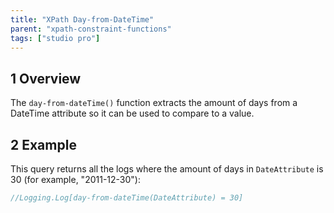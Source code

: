 ```yaml
---
title: "XPath Day-from-DateTime"
parent: "xpath-constraint-functions"
tags: ["studio pro"]
---
```


## 1 Overview

The `day-from-dateTime()` function extracts the amount of days from a DateTime attribute so it can be used to compare to a value.

## 2 Example

This query returns all the logs where the amount of days in `DateAttribute` is 30 (for example, "2011-12-30"):

```java
//Logging.Log[day-from-dateTime(DateAttribute) = 30]
```
